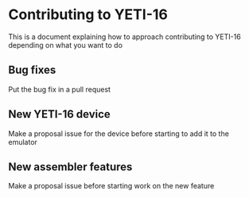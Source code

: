 # Contributing to YETI-16
This is a document explaining how to approach contributing to YETI-16 depending on what you want to do

## Bug fixes
Put the bug fix in a pull request

## New YETI-16 device
Make a proposal issue for the device before starting to add it to the emulator

## New assembler features
Make a proposal issue before starting work on the new feature
